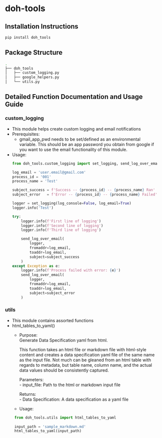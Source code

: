 # doh-tools
## Installation Instructions
```bash
pip install doh_tools
```
## Package Structure
```bash
.
├── doh_tools
│   ├── custom_logging.py
│   ├── google_helpers.py
│   └── utils.py
```

## Detailed Function Documentation and Usage Guide
### custom_logging
  - This module helps create custom logging and email notifications
  - Prerequisites:
    - gmail_app_pwd needs to be set/defined as an environmental variable. This should be an app password you obtain from google if you want to use the email functionality of this module.
  - Usage:
    ```python
    from doh_tools.custom_logging import set_logging, send_log_over_email
    
    log_email = 'user.email@gmail.com'
    process_id = '001'
    process_name = 'Test'

    subject_success = f'Success -- {process_id} -- {process_name} Ran'
    subject_error   = f'Error -- {process_id} -- {process_name} Failed'
    
    logger = set_logging(log_console=False, log_email=True)
    logger.info('Test')
    
    try:
        logger.info(f'First line of logging')
        logger.info(f'Second line of logging')
        logger.info(f'Third line of logging')
    
        send_log_over_email(
            logger,
            fromaddr=log_email,
            toaddr=log_email,
            subject=subject_success
        )
    except Exception as e:
        logger.info(f'Process failed with error: {e}')
        send_log_over_email(
            logger,
            fromaddr=log_email,
            toaddr=log_email,
            subject=subject_error
        )
    ```
### utils
  - This module contains assorted functions
  - html_tables_to_yaml()
    - Purpose:<br>
        Generate Data Specification yaml from html.
    
        This function takes an html file or markdown file with html-style content and creates a data specification yaml file of the same name as the input file. 
        Not much can be gleaned from an html table with regards to metadata, but table name, column name, and the actual data values should be consistently captured.
    
        Parameters:<br>
            - input_file: Path to the html or markdown input file
    
        Returns:<br>
            - Data Specification: A data specification as a yaml file
    - Usage:
     ```python
      from doh_tools.utils import html_tables_to_yaml
      
      input_path = 'sample_markdown.md'
      html_tables_to_yaml(input_path)
     ```
    
